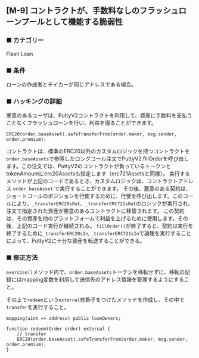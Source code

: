 ## [M-9] コントラクトが、手数料なしのフラッシュローンプールとして機能する脆弱性

### ■ カテゴリー

Flash Loan

### ■ 条件

ローンの作成者とテイカーが同じアドレスである場合。

### ■ ハッキングの詳細

悪意のあるユーザは、PuttyV2コントラクトを利用して、資産に手数料を支払うことなくフラッシュローンを行い、利益を得ることができます。

```sol
ERC20(order.baseAsset).safeTransferFrom(order.maker, msg.sender, order.premium);
```

コントラクトは、標準のERC20以外のカスタムロジックを持つコントラクトを`order.baseAssets`で参照したロングコール注文でPuttyV2.fillOrderを呼び出します。この注文では、PuttyV2のコントラクトが負っているトークンとtokenAmountにerc20Assetsも指定します（erc721Assetsと同様）。
実行するメソッドが上記のコードであるとき、カスタムロジックは、コントラクトアドレス `order.baseAsset` で実行することができます。
その後、悪意のある契約は、ショートコールのポジションを行使するために、行使を呼び出します。このコールにより、`_transferERC20sOut`、`_transferERC721sOut`のロジックが実行され、注文で指定された資産が悪意のあるコントラクトに移管されます。
この契約は、その資産を他のプラットフォームで利益を上げるために使用します。その後、上記のコード実行が継続される。
`fillOrder()`が終了すると、契約は実行を終了するために`_transferERC20sIn`, `_transferERC721sIn`で論理を実行することによって、PuttyV2に十分な資産を転送することができる。

### ■ 修正方法

`exercise()`メソッド内で、`order.baseAssets`トークンを移転せずに、移転の記録にはmapping変数を利用して送信先のアドレス情報を管理するようにすること。  

その上で`redeem`という`external`修飾子をつけたメソッドを作成し、その中で`transfer`を実行すること。

```sol
mapping(uint => address) public loanOwners;
```

```sol
function redeem(Order order) external {
    // transfer
    ERC20(order.baseAsset).safeTransferFrom(order.maker, msg.sender, order.premium);
}
```
